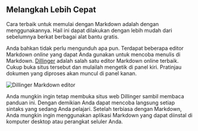 ## Melangkah Lebih Cepat

Cara terbaik untuk memulai dengan Markdown adalah dengan menggunakannya. Hail ini dapat dilakukan dengan lebih mudah dari sebelumnya berkat berbagai alat bantu gratis.

Anda bahkan tidak perlu mengunduh apa pun. Terdapat beberapa editor Markdown *online* yang dapat Anda gunakan untuk mencoba menulis di Markdown. [Dillinger](https://dillinger.io/) adalah salah satu editor Markdown online terbaik. Cukup buka situs tersebut dan mulailah mengetik di panel kiri. Pratinjau dokumen yang diproses akan muncul di panel kanan.

<img src="/assets/images/dillinger.png" class="img-fluid" alt="Dillinger Markdown editor">

Anda mungkin ingin tetap membuka situs web Dillinger sambil membaca panduan ini. Dengan demikian Anda dapat mencoba langsung setiap sintaks yang sedang Anda pelajari. Setelah terbiasa dengan Markdown, Anda mungkin ingin menggunakan aplikasi Markdown yang dapat diinstal di komputer desktop atau perangkat seluler Anda.
